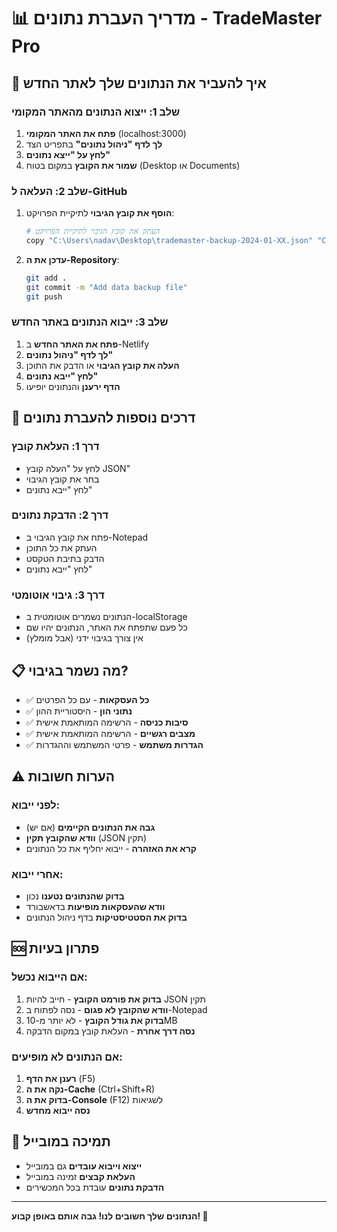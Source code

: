 # 📊 מדריך העברת נתונים - TradeMaster Pro

## 🎯 איך להעביר את הנתונים שלך לאתר החדש

### שלב 1: ייצוא הנתונים מהאתר המקומי

1. **פתח את האתר המקומי** (localhost:3000)
2. **לך לדף "ניהול נתונים"** בתפריט הצד
3. **לחץ על "ייצא נתונים"**
4. **שמור את הקובץ** במקום בטוח (Desktop או Documents)

### שלב 2: העלאה ל-GitHub

1. **הוסף את קובץ הגיבוי** לתיקיית הפרויקט:
   ```bash
   # העתק את קובץ הגיבוי לתיקיית הפרויקט
   copy "C:\Users\nadav\Desktop\trademaster-backup-2024-01-XX.json" "C:\Users\nadav\Desktop\broker\"
   ```

2. **עדכן את ה-Repository**:
   ```bash
   git add .
   git commit -m "Add data backup file"
   git push
   ```

### שלב 3: ייבוא הנתונים באתר החדש

1. **פתח את האתר החדש** ב-Netlify
2. **לך לדף "ניהול נתונים"**
3. **העלה את קובץ הגיבוי** או הדבק את התוכן
4. **לחץ "ייבא נתונים"**
5. **הדף ירענן** והנתונים יופיעו

## 🔄 דרכים נוספות להעברת נתונים

### דרך 1: העלאת קובץ
- לחץ על "העלה קובץ JSON"
- בחר את קובץ הגיבוי
- לחץ "ייבא נתונים"

### דרך 2: הדבקת נתונים
- פתח את קובץ הגיבוי ב-Notepad
- העתק את כל התוכן
- הדבק בתיבת הטקסט
- לחץ "ייבא נתונים"

### דרך 3: גיבוי אוטומטי
- הנתונים נשמרים אוטומטית ב-localStorage
- כל פעם שתפתח את האתר, הנתונים יהיו שם
- אין צורך בגיבוי ידני (אבל מומלץ)

## 📋 מה נשמר בגיבוי?

- ✅ **כל העסקאות** - עם כל הפרטים
- ✅ **נתוני הון** - היסטוריית ההון
- ✅ **סיבות כניסה** - הרשימה המותאמת אישית
- ✅ **מצבים רגשיים** - הרשימה המותאמת אישית
- ✅ **הגדרות משתמש** - פרטי המשתמש וההגדרות

## ⚠️ הערות חשובות

### לפני ייבוא:
- **גבה את הנתונים הקיימים** (אם יש)
- **וודא שהקובץ תקין** (JSON תקין)
- **קרא את האזהרה** - ייבוא יחליף את כל הנתונים

### אחרי ייבוא:
- **בדוק שהנתונים נטענו** נכון
- **וודא שהעסקאות מופיעות** בדאשבורד
- **בדוק את הסטטיסטיקות** בדף ניהול הנתונים

## 🆘 פתרון בעיות

### אם הייבוא נכשל:
1. **בדוק את פורמט הקובץ** - חייב להיות JSON תקין
2. **וודא שהקובץ לא פגום** - נסה לפתוח ב-Notepad
3. **בדוק את גודל הקובץ** - לא יותר מ-10MB
4. **נסה דרך אחרת** - העלאת קובץ במקום הדבקה

### אם הנתונים לא מופיעים:
1. **רענן את הדף** (F5)
2. **נקה את ה-Cache** (Ctrl+Shift+R)
3. **בדוק את ה-Console** (F12) לשגיאות
4. **נסה ייבוא מחדש**

## 📱 תמיכה במובייל

- **ייצוא וייבוא עובדים** גם במובייל
- **העלאת קבצים** זמינה במובייל
- **הדבקת נתונים** עובדת בכל המכשירים

---

**הנתונים שלך חשובים לנו! גבה אותם באופן קבוע! 🎯**
